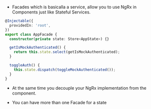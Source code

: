 - Facades which is basicalla a service, allow you to use NgRx in Components just like Stateful Services. 

```typescript
@Injectable({
  providedIn: 'root',
})
export class AppFacade {
  constructor(private state: Store<AppState>) {}

  getIsMockAuthenticated() {
    return this.state.select(getIsMockAuthenticated);
  }

  toggleAuth() {
    this.state.dispatch(toggleMockAuthenticated());
  }
}
```
- At the same time you decouple your NgRx implementation from the component.

- You can have more than one Facade for a state
